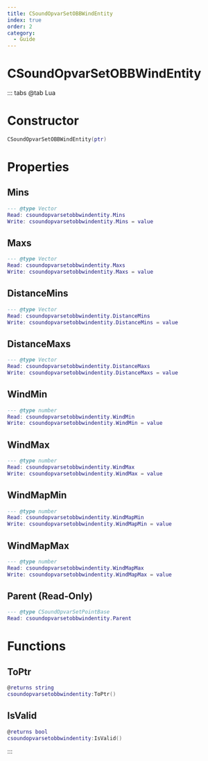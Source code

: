```yaml
---
title: CSoundOpvarSetOBBWindEntity
index: true
order: 2
category:
  - Guide
---
```


# CSoundOpvarSetOBBWindEntity

::: tabs
@tab Lua
# Constructor
```lua
CSoundOpvarSetOBBWindEntity(ptr)
```
# Properties
## Mins 
```lua
--- @type Vector
Read: csoundopvarsetobbwindentity.Mins
Write: csoundopvarsetobbwindentity.Mins = value
```
## Maxs 
```lua
--- @type Vector
Read: csoundopvarsetobbwindentity.Maxs
Write: csoundopvarsetobbwindentity.Maxs = value
```
## DistanceMins 
```lua
--- @type Vector
Read: csoundopvarsetobbwindentity.DistanceMins
Write: csoundopvarsetobbwindentity.DistanceMins = value
```
## DistanceMaxs 
```lua
--- @type Vector
Read: csoundopvarsetobbwindentity.DistanceMaxs
Write: csoundopvarsetobbwindentity.DistanceMaxs = value
```
## WindMin 
```lua
--- @type number
Read: csoundopvarsetobbwindentity.WindMin
Write: csoundopvarsetobbwindentity.WindMin = value
```
## WindMax 
```lua
--- @type number
Read: csoundopvarsetobbwindentity.WindMax
Write: csoundopvarsetobbwindentity.WindMax = value
```
## WindMapMin 
```lua
--- @type number
Read: csoundopvarsetobbwindentity.WindMapMin
Write: csoundopvarsetobbwindentity.WindMapMin = value
```
## WindMapMax 
```lua
--- @type number
Read: csoundopvarsetobbwindentity.WindMapMax
Write: csoundopvarsetobbwindentity.WindMapMax = value
```
## Parent (Read-Only)
```lua
--- @type CSoundOpvarSetPointBase
Read: csoundopvarsetobbwindentity.Parent
```
# Functions
## ToPtr
```lua
@returns string
csoundopvarsetobbwindentity:ToPtr()
```
## IsValid
```lua
@returns bool
csoundopvarsetobbwindentity:IsValid()
```

:::